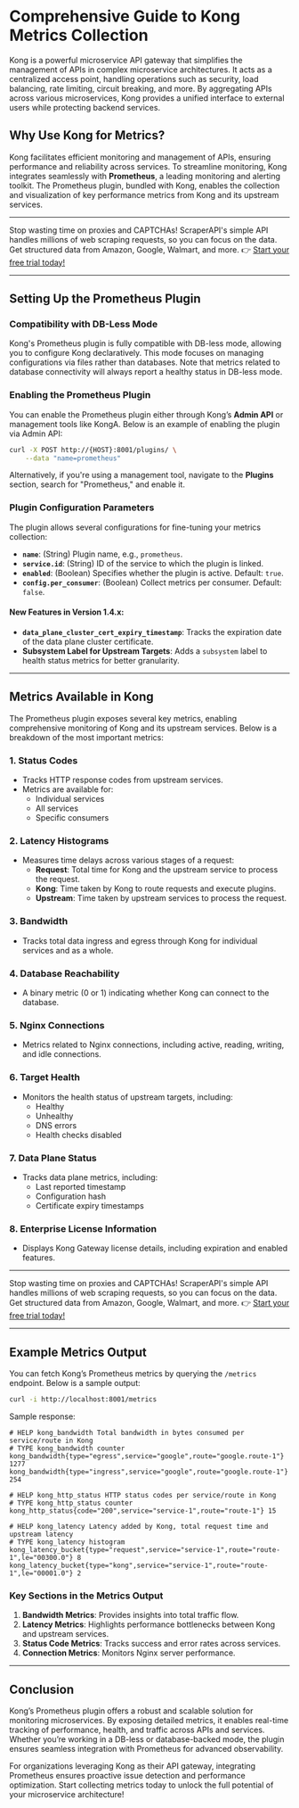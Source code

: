 
# Comprehensive Guide to Kong Metrics Collection

Kong is a powerful microservice API gateway that simplifies the management of APIs in complex microservice architectures. It acts as a centralized access point, handling operations such as security, load balancing, rate limiting, circuit breaking, and more. By aggregating APIs across various microservices, Kong provides a unified interface to external users while protecting backend services.

## Why Use Kong for Metrics?

Kong facilitates efficient monitoring and management of APIs, ensuring performance and reliability across services. To streamline monitoring, Kong integrates seamlessly with **Prometheus**, a leading monitoring and alerting toolkit. The Prometheus plugin, bundled with Kong, enables the collection and visualization of key performance metrics from Kong and its upstream services.

---

Stop wasting time on proxies and CAPTCHAs! ScraperAPI's simple API handles millions of web scraping requests, so you can focus on the data. Get structured data from Amazon, Google, Walmart, and more. 👉 [Start your free trial today!](https://bit.ly/Scraperapi)

---

## Setting Up the Prometheus Plugin

### Compatibility with DB-Less Mode

Kong's Prometheus plugin is fully compatible with DB-less mode, allowing you to configure Kong declaratively. This mode focuses on managing configurations via files rather than databases. Note that metrics related to database connectivity will always report a healthy status in DB-less mode.

### Enabling the Prometheus Plugin

You can enable the Prometheus plugin either through Kong’s **Admin API** or management tools like KongA. Below is an example of enabling the plugin via Admin API:

```bash
curl -X POST http://{HOST}:8001/plugins/ \
    --data "name=prometheus"
```

Alternatively, if you're using a management tool, navigate to the **Plugins** section, search for "Prometheus," and enable it.

### Plugin Configuration Parameters

The plugin allows several configurations for fine-tuning your metrics collection:

- **`name`**: (String) Plugin name, e.g., `prometheus`.
- **`service.id`**: (String) ID of the service to which the plugin is linked.
- **`enabled`**: (Boolean) Specifies whether the plugin is active. Default: `true`.
- **`config.per_consumer`**: (Boolean) Collect metrics per consumer. Default: `false`.

#### New Features in Version 1.4.x:
- **`data_plane_cluster_cert_expiry_timestamp`**: Tracks the expiration date of the data plane cluster certificate.
- **Subsystem Label for Upstream Targets**: Adds a `subsystem` label to health status metrics for better granularity.

---

## Metrics Available in Kong

The Prometheus plugin exposes several key metrics, enabling comprehensive monitoring of Kong and its upstream services. Below is a breakdown of the most important metrics:

### 1. **Status Codes**
   - Tracks HTTP response codes from upstream services.
   - Metrics are available for:
     - Individual services
     - All services
     - Specific consumers

### 2. **Latency Histograms**
   - Measures time delays across various stages of a request:
     - **Request**: Total time for Kong and the upstream service to process the request.
     - **Kong**: Time taken by Kong to route requests and execute plugins.
     - **Upstream**: Time taken by upstream services to process the request.

### 3. **Bandwidth**
   - Tracks total data ingress and egress through Kong for individual services and as a whole.

### 4. **Database Reachability**
   - A binary metric (0 or 1) indicating whether Kong can connect to the database.

### 5. **Nginx Connections**
   - Metrics related to Nginx connections, including active, reading, writing, and idle connections.

### 6. **Target Health**
   - Monitors the health status of upstream targets, including:
     - Healthy
     - Unhealthy
     - DNS errors
     - Health checks disabled

### 7. **Data Plane Status**
   - Tracks data plane metrics, including:
     - Last reported timestamp
     - Configuration hash
     - Certificate expiry timestamps

### 8. **Enterprise License Information**
   - Displays Kong Gateway license details, including expiration and enabled features.

---

Stop wasting time on proxies and CAPTCHAs! ScraperAPI's simple API handles millions of web scraping requests, so you can focus on the data. Get structured data from Amazon, Google, Walmart, and more. 👉 [Start your free trial today!](https://bit.ly/Scraperapi)

---

## Example Metrics Output

You can fetch Kong’s Prometheus metrics by querying the `/metrics` endpoint. Below is a sample output:

```bash
curl -i http://localhost:8001/metrics
```

Sample response:
```plaintext
# HELP kong_bandwidth Total bandwidth in bytes consumed per service/route in Kong
# TYPE kong_bandwidth counter
kong_bandwidth{type="egress",service="google",route="google.route-1"} 1277
kong_bandwidth{type="ingress",service="google",route="google.route-1"} 254

# HELP kong_http_status HTTP status codes per service/route in Kong
# TYPE kong_http_status counter
kong_http_status{code="200",service="service-1",route="route-1"} 15

# HELP kong_latency Latency added by Kong, total request time and upstream latency
# TYPE kong_latency histogram
kong_latency_bucket{type="request",service="service-1",route="route-1",le="00300.0"} 8
kong_latency_bucket{type="kong",service="service-1",route="route-1",le="00001.0"} 2
```

### Key Sections in the Metrics Output

1. **Bandwidth Metrics**: Provides insights into total traffic flow.
2. **Latency Metrics**: Highlights performance bottlenecks between Kong and upstream services.
3. **Status Code Metrics**: Tracks success and error rates across services.
4. **Connection Metrics**: Monitors Nginx server performance.

---

## Conclusion

Kong’s Prometheus plugin offers a robust and scalable solution for monitoring microservices. By exposing detailed metrics, it enables real-time tracking of performance, health, and traffic across APIs and services. Whether you’re working in a DB-less or database-backed mode, the plugin ensures seamless integration with Prometheus for advanced observability.

For organizations leveraging Kong as their API gateway, integrating Prometheus ensures proactive issue detection and performance optimization. Start collecting metrics today to unlock the full potential of your microservice architecture!
